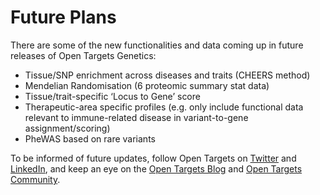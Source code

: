 # Future Plans

There are some of the new functionalities and data coming up in future releases of Open Targets Genetics:

* Tissue/SNP enrichment across diseases and traits (CHEERS method)&#x20;
* Mendelian Randomisation (6 proteomic summary stat data)&#x20;
* Tissue/trait-specific ‘Locus to Gene’ score&#x20;
* Therapeutic-area specific profiles (e.g. only include functional data relevant to immune-related disease in variant-to-gene assignment/scoring)
* PheWAS based on rare variants

To be informed of future updates, follow Open Targets on [Twitter](https://twitter.com/OpenTargets) and [LinkedIn](https://www.linkedin.com/company/open-targets), and keep an eye on the [Open Targets Blog](https://blog.opentargets.org/) and [Open Targets Community](https://community.opentargets.org/).
